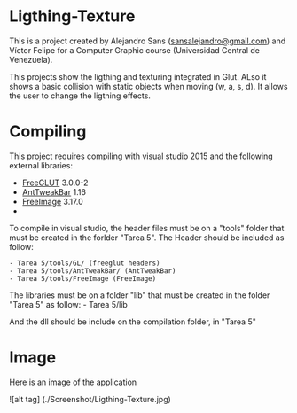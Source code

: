 # Ligthing-Texture
This is a project created by Alejandro Sans (sansalejandro@gmail.com) and Víctor Felipe for a Computer Graphic course (Universidad Central de Venezuela). 

This projects show the ligthing and texturing integrated in Glut. ALso it shows a basic  collision with static objects when moving (w, a, s, d). It allows the user to change the ligthing effects.

# Compiling

This project requires compiling with visual studio 2015 and the following external libraries:

* [FreeGLUT] 3.0.0-2
* [AntTweakBar] 1.16
* [FreeImage] 3.17.0
* 
To compile in visual studio, the header files must be on a "tools" folder that must be created in the forlder "Tarea 5". The Header should be included as follow:

    - Tarea 5/tools/GL/ (freeglut headers)
    - Tarea 5/tools/AntTweakBar/ (AntTweakBar)
    - Tarea 5/tools/FreeImage (FreeImage)

The libraries must be on a folder "lib" that must be created in the folder "Tarea 5" as follow:
    - Tarea 5/lib

And the dll should be include on the compilation folder, in "Tarea 5"

# Image

Here is an image of the application

![alt tag] (./Screenshot/Ligthing-Texture.jpg)


   [video]: <https://vimeo.com/37664294>
   [SDL]: <https://www.libsdl.org/>
   [SDL_mixer]: <https://www.libsdl.org/projects/SDL_mixer/>
   [FreeGLUT]: <http://freeglut.sourceforge.net/>
   [FreeImage]: <http://freeimage.sourceforge.net/>
   [AntTweakBar]: <http://anttweakbar.sourceforge.net/doc/>
